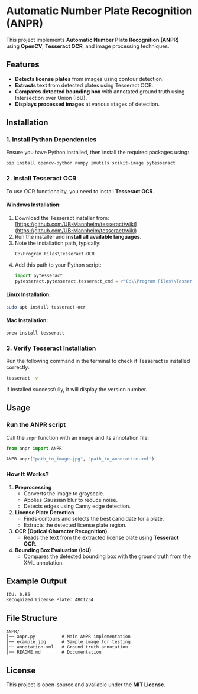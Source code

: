 # Automatic Number Plate Recognition (ANPR)

This project implements **Automatic Number Plate Recognition (ANPR)** using **OpenCV**, **Tesseract OCR**, and image processing techniques.

## Features
- **Detects license plates** from images using contour detection.
- **Extracts text** from detected plates using Tesseract OCR.
- **Compares detected bounding box** with annotated ground truth using Intersection over Union (IoU).
- **Displays processed images** at various stages of detection.

## Installation

### **1. Install Python Dependencies**
Ensure you have Python installed, then install the required packages using:
```sh
pip install opencv-python numpy imutils scikit-image pytesseract
```

### **2. Install Tesseract OCR**
To use OCR functionality, you need to install **Tesseract OCR**.

#### **Windows Installation:**
1. Download the Tesseract installer from:  
   [https://github.com/UB-Mannheim/tesseract/wiki](https://github.com/UB-Mannheim/tesseract/wiki)
2. Run the installer and **install all available languages**.
3. Note the installation path, typically:
   ```
   C:\Program Files\Tesseract-OCR
   ```
4. Add this path to your Python script:
   ```python
   import pytesseract
   pytesseract.pytesseract.tesseract_cmd = r"C:\\Program Files\\Tesseract-OCR\\tesseract.exe"
   ```

#### **Linux Installation:**
```sh
sudo apt install tesseract-ocr
```

#### **Mac Installation:**
```sh
brew install tesseract
```

### **3. Verify Tesseract Installation**
Run the following command in the terminal to check if Tesseract is installed correctly:
```sh
tesseract -v
```
If installed successfully, it will display the version number.

## Usage

### **Run the ANPR script**
Call the `anpr` function with an image and its annotation file:
```python
from anpr import ANPR

ANPR.anpr("path_to_image.jpg", "path_to_annotation.xml")
```

### **How It Works?**
1. **Preprocessing**
   - Converts the image to grayscale.
   - Applies Gaussian blur to reduce noise.
   - Detects edges using Canny edge detection.
2. **License Plate Detection**
   - Finds contours and selects the best candidate for a plate.
   - Extracts the detected license plate region.
3. **OCR (Optical Character Recognition)**
   - Reads the text from the extracted license plate using **Tesseract OCR**.
4. **Bounding Box Evaluation (IoU)**
   - Compares the detected bounding box with the ground truth from the XML annotation.

## Example Output
```
IOU: 0.85
Recognized License Plate: ABC1234
```

## File Structure
```
ANPR/
│── anpr.py          # Main ANPR implementation
│── example.jpg      # Sample image for testing
│── annotation.xml   # Ground truth annotation
│── README.md        # Documentation
```

## License
This project is open-source and available under the **MIT License**.

